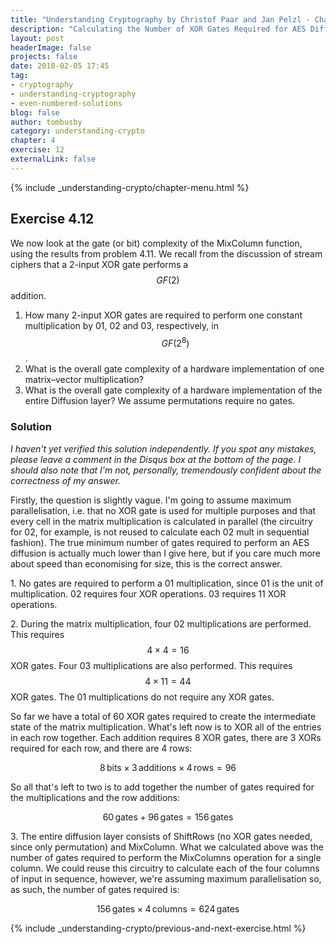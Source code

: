```yaml
---
title: "Understanding Cryptography by Christof Paar and Jan Pelzl - Chapter 4 Solutions - Ex4.12"
description: "Calculating the Number of XOR Gates Required for AES Diffusion"
layout: post
headerImage: false
projects: false
date: 2018-02-05 17:45
tag:
- cryptography
- understanding-cryptography
- even-numbered-solutions
blog: false
author: tombusby
category: understanding-crypto
chapter: 4
exercise: 12
externalLink: false
---
```


{% include _understanding-crypto/chapter-menu.html %}

## Exercise 4.12

We now look at the gate (or bit) complexity of the MixColumn function, using the results from problem 4.11. We recall from the discussion of stream ciphers that a 2-input XOR gate performs a $$GF(2)$$ addition.

1. How many 2-input XOR gates are required to perform one constant multiplication by 01, 02 and 03, respectively, in $$GF(2^8)$$.
2. What is the overall gate complexity of a hardware implementation of one matrix–vector multiplication?
3. What is the overall gate complexity of a hardware implementation of the entire Diffusion layer? We assume permutations require no gates.

### Solution

*I haven't yet verified this solution independently. If you spot any mistakes, please leave a comment in the Disqus box at the bottom of the page. I should also note that I'm not, personally, tremendously confident about the correctness of my answer.*

Firstly, the question is slightly vague. I'm going to assume maximum parallelisation, i.e. that no XOR gate is used for multiple purposes and that every cell in the matrix multiplication is calculated in parallel (the circuitry for 02, for example, is not reused to calculate each 02 mult in sequential fashion). The true minimum number of gates required to perform an AES diffusion is actually much lower than I give here, but if you care much more about speed than economising for size, this is the correct answer.

1\. No gates are required to perform a 01 multiplication, since 01 is the unit of multiplication. 02 requires four XOR operations. 03 requires 11 XOR operations.

2\. During the matrix multiplication, four 02 multiplications are performed. This requires $$4 \times 4 = 16$$ XOR gates. Four 03 multiplications are also performed. This requires $$4 \times 11 = 44$$ XOR gates. The 01 multiplications do not require any XOR gates.

So far we have a total of 60 XOR gates required to create the intermediate state of the matrix multiplication. What's left now is to XOR all of the entries in each row together. Each addition requires 8 XOR gates, there are 3 XORs required for each row, and there are 4 rows:

$$ 8\,\mathsf{bits} \times 3\,\mathsf{additions} \times 4\,\mathsf{rows} = 96 $$

So all that's left to two is to add together the number of gates required for the multiplications and the row additions:

$$ 60\,\mathsf{gates} + 96\,\mathsf{gates} = 156\,\mathsf{gates} $$

3\. The entire diffusion layer consists of ShiftRows (no XOR gates needed, since only permutation) and MixColumn. What we calculated above was the number of gates required to perform the MixColumns operation for a single column. We could reuse this circuitry to calculate each of the four columns of input in sequence, however, we're assuming maximum parallelisation so, as such, the number of gates required is:

$$ 156\,\mathsf{gates} \times 4\,\mathsf{columns} = 624 \,\mathsf{gates} $$

{% include _understanding-crypto/previous-and-next-exercise.html %}
